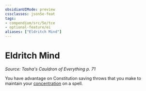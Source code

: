 ```yaml
---
obsidianUIMode: preview
cssclasses: json5e-feat
tags:
- compendium/src/5e/tce
- optional-feature/ei
aliases: ["Eldritch Mind"]
---
```

# Eldritch Mind
*Source: Tasha's Cauldron of Everything p. 71*  

You have advantage on Constitution saving throws that you make to maintain your [concentration](/Systems/5e/rules/conditions.md#concentration) on a spell.